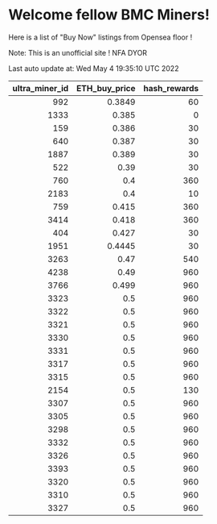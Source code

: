 # Welcome fellow BMC Miners!
Here is a list of "Buy Now" listings from Opensea floor !

Note: This is an unofficial site ! NFA DYOR


Last auto update at: Wed May  4 19:35:10 UTC 2022


|   ultra_miner_id |   ETH_buy_price |   hash_rewards |
|-----------------:|----------------:|---------------:|
|              992 |          0.3849 |             60 |
|             1333 |          0.385  |              0 |
|              159 |          0.386  |             30 |
|              640 |          0.387  |             30 |
|             1887 |          0.389  |             30 |
|              522 |          0.39   |             30 |
|              760 |          0.4    |            360 |
|             2183 |          0.4    |             10 |
|              759 |          0.415  |            360 |
|             3414 |          0.418  |            360 |
|              404 |          0.427  |             30 |
|             1951 |          0.4445 |             30 |
|             3263 |          0.47   |            540 |
|             4238 |          0.49   |            960 |
|             3766 |          0.499  |            960 |
|             3323 |          0.5    |            960 |
|             3322 |          0.5    |            960 |
|             3321 |          0.5    |            960 |
|             3330 |          0.5    |            960 |
|             3331 |          0.5    |            960 |
|             3317 |          0.5    |            960 |
|             3315 |          0.5    |            960 |
|             2154 |          0.5    |            130 |
|             3307 |          0.5    |            960 |
|             3305 |          0.5    |            960 |
|             3298 |          0.5    |            960 |
|             3332 |          0.5    |            960 |
|             3326 |          0.5    |            960 |
|             3393 |          0.5    |            960 |
|             3320 |          0.5    |            960 |
|             3310 |          0.5    |            960 |
|             3327 |          0.5    |            960 |